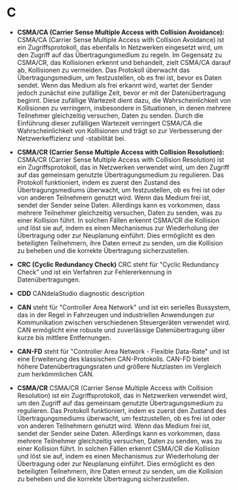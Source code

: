 # C

- **CSMA/CA (Carrier Sense Multiple Access with Collision Avoidance):** CSMA/CA (Carrier Sense Multiple Access with Collision Avoidance) ist ein Zugriffsprotokoll, das ebenfalls in Netzwerken eingesetzt wird, um den Zugriff auf das Übertragungsmedium zu regeln. Im Gegensatz zu CSMA/CR, das Kollisionen erkennt und behandelt, zielt CSMA/CA darauf ab, Kollisionen zu vermeiden. Das Protokoll überwacht das Übertragungsmedium, um festzustellen, ob es frei ist, bevor es Daten sendet. Wenn das Medium als frei erkannt wird, wartet der Sender jedoch zunächst eine zufällige Zeit, bevor er mit der Datenübertragung beginnt. Diese zufällige Wartezeit dient dazu, die Wahrscheinlichkeit von Kollisionen zu verringern, insbesondere in Situationen, in denen mehrere Teilnehmer gleichzeitig versuchen, Daten zu senden. Durch die Einführung dieser zufälligen Wartezeit verringert CSMA/CA die Wahrscheinlichkeit von Kollisionen und trägt so zur Verbesserung der Netzwerkeffizienz und -stabilität bei.


- **CSMA/CR (Carrier Sense Multiple Access with Collision Resolution):** CSMA/CR (Carrier Sense Multiple Access with Collision Resolution) ist ein Zugriffsprotokoll, das in Netzwerken verwendet wird, um den Zugriff auf das gemeinsam genutzte Übertragungsmedium zu regulieren. Das Protokoll funktioniert, indem es zuerst den Zustand des Übertragungsmediums überwacht, um festzustellen, ob es frei ist oder von anderen Teilnehmern genutzt wird. Wenn das Medium frei ist, sendet der Sender seine Daten. Allerdings kann es vorkommen, dass mehrere Teilnehmer gleichzeitig versuchen, Daten zu senden, was zu einer Kollision führt. In solchen Fällen erkennt CSMA/CR die Kollision und löst sie auf, indem es einen Mechanismus zur Wiederholung der Übertragung oder zur Neuplanung einführt. Dies ermöglicht es den beteiligten Teilnehmern, ihre Daten erneut zu senden, um die Kollision zu beheben und die korrekte Übertragung sicherzustellen.

- **CRC (Cyclic Redundancy Check)** CRC steht für "Cyclic Redundancy Check" und ist ein Verfahren zur Fehlererkennung in Datenübertragungen. 

- **CDD** CANdelaStudio diagnostic description

- **CAN** steht für "Controller Area Network" und ist ein serielles Bussystem, das in der Regel in Fahrzeugen und industriellen Anwendungen zur Kommunikation zwischen verschiedenen Steuergeräten verwendet wird. CAN ermöglicht eine robuste und zuverlässige Datenübertragung über kurze bis mittlere Entfernungen.

- **CAN-FD** steht für "Controller Area Network - Flexible Data-Rate" und ist eine Erweiterung des klassischen CAN-Protokolls. CAN-FD bietet höhere Datenübertragungsraten und größere Nutzlasten im Vergleich zum herkömmlichen CAN.

- **CSMA/CR** CSMA/CR (Carrier Sense Multiple Access with Collision Resolution) ist ein Zugriffsprotokoll, das in Netzwerken verwendet wird, um den Zugriff auf das gemeinsam genutzte Übertragungsmedium zu regulieren. Das Protokoll funktioniert, indem es zuerst den Zustand des Übertragungsmediums überwacht, um festzustellen, ob es frei ist oder von anderen Teilnehmern genutzt wird. Wenn das Medium frei ist, sendet der Sender seine Daten. Allerdings kann es vorkommen, dass mehrere Teilnehmer gleichzeitig versuchen, Daten zu senden, was zu einer Kollision führt. In solchen Fällen erkennt CSMA/CR die Kollision und löst sie auf, indem es einen Mechanismus zur Wiederholung der Übertragung oder zur Neuplanung einführt. Dies ermöglicht es den beteiligten Teilnehmern, ihre Daten erneut zu senden, um die Kollision zu beheben und die korrekte Übertragung sicherzustellen.